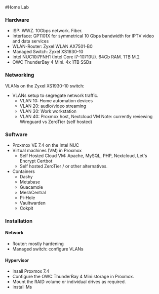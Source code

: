 #Home Lab


### Hardware
- ISP: WWZ. 10Gbps network. Fiber.
- Interface: GP1101X for symmetrical 10 Gbps bandwidth for IPTV video and data services
- WLAN-Router: Zyxel WLAN AX7501-B0
- Managed Switch:  Zyxel XS1930-10
- Intel NUC10i7FNH1 (Intel Core i7-10710U). 64Gb RAM. 1TB M.2
- OWC ThunderBay 4 Mini. 4x 1TB SSDs

### Networking
VLANs on the Zyxel XS1930-10 switch:
- VLANs setup to segregate network traffic.
	- VLAN 10: Home automation devices
	- VLAN 20: audio/video streaming
	- VLAN 30: Work workstation
	- VLAN 40: Proxmox host, Nextcloud VM
Note: currently reviewing Wireguard vs ZeroTier (self hosted)

### Software
- Proxmox VE 7.4 on the Intel NUC
- Virtual machines (VM) in Proxmox
	- Self Hosted Cloud VM: Apache, MySQL, PHP, Nextcloud, Let's Encrypt Certbot
	- Self hosted ZeroTier / or other alternatives.
- Containers 
	- Dashy
	- Metabase
	- Guacamole
	- MeshCentral
	- Pi-Hole
	- Vaultwarden
	- Cokpit

### Installation
#### Network
* Router: mostly hardening
* Managed switch: configure VLANs

#### Hypervisor
- Insall Proxmox 7.4
- Configure the OWC ThunderBay 4 Mini storage in Proxmox.
- Mount the RAID volume or individual drives as required.
- Install Ms
